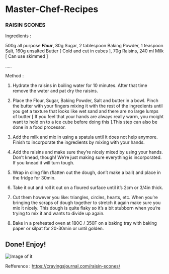 # Master-Chef-Recipes

### RAISIN SCONES

Ingredients : 

500g all purpose ***Flour***, 
80g Sugar, 
2 tablespoon Baking Powder, 
1 teaspoon Salt, 
160g unsalted Butter  [ Cold and cut in cubes ], 
70g Raisins, 
240 ml Milk  [ Can use skimmed ]

.....

Method : 

1. Hydrate the raisins in boiling water for 10 minutes. After that time remove the water and pat dry the
   raisins.

2. Place the Flour, Sugar, Baking Powder, Salt and butter in a bowl. Pinch the butter with your fingers mixing 
   it with the rest of the ingredients until you get a texture that looks like wet sand and there are no large 
   lumps of butter [ If you feel that your hands are always really warm, you moight want to hold on to a ice 
   cube before doing this ].This step can also be done in a food processor.

3. Add the milk and mix in using a spatula until it does not help anymore. Finish to incorporate the 
   ingredients by mixing with your hands.

4. Add the raisins and make sure they’re nicely mixed by using your hands. Don’t knead, though! We’re just 
   making sure everything is incorporated. If you knead it will turn tough.

5. Wrap in cling film (flatten out the dough, don’t make a ball) and place in the fridge for 30min.

6. Take it out and roll it out on a floured surface until it’s 2cm or 3/4in thick.

7. Cut them however you like: triangles, circles, hearts, etc. When you’re bringing the scraps of dough 
   together to stretch it again make sure you mix it nicely. This dough is quite flaky so it’s a bit stubborn 
   when you’re trying to mix it and wants to divide up again.

8. Bake in a preheated oven at 180C / 350F on a baking tray with baking paper or silpat for 20-30min or until 
   golden.

## Done! Enjoy!

![Image of it](https://cravingsjournal.com/wp-content/uploads/2019/04/raisin-scones-2.jpg)








Refference : https://cravingsjournal.com/raisin-scones/
